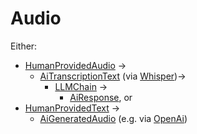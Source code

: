 # Audio

Either:

- [HumanProvidedAudio](HumanProvidedAudio.md) ->
    - [AiTranscriptionText](AiTranscriptionText.md) (via [Whisper](Whisper.md))->
        - [LLMChain](LLMChain.md) ->
            - [AiResponse](AiResponse.md), or
- [HumanProvidedText](HumanProvidedText.md) ->
    - [AiGeneratedAudio](AiGeneratedAudio.md) (e.g. via [OpenAi](OpenAI.md))

 
